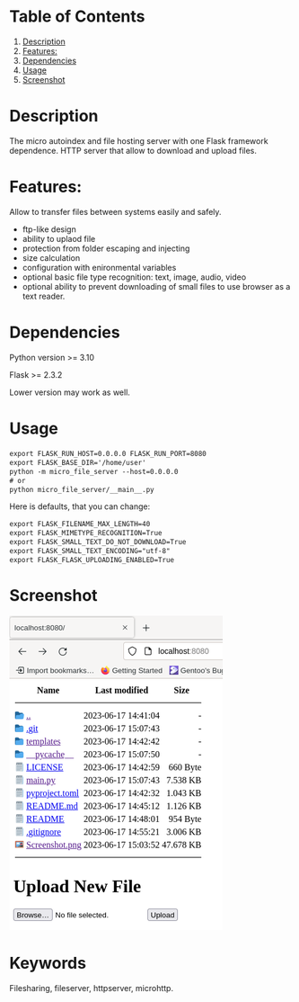 
# Table of Contents

1.  [Description](#orgd1e733e)
2.  [Features:](#org58f5941)
3.  [Dependencies](#orgb5d14b0)
4.  [Usage](#org0fa2131)
5.  [Screenshot](#orgb47cec7)

# Description

The micro autoindex and file hosting server with one Flask framework dependence.
HTTP server that allow to download and upload files.

# Features:

Allow to transfer files between systems easily and safely.

-   ftp-like design
-   ability to uplaod file
-   protection from folder escaping and injecting
-   size calculation
-   configuration with enironmental variables
-   optional basic file type recognition: text, image, audio, video
-   optional ability to prevent downloading of small files to use browser as a text reader.


# Dependencies

Python version >= 3.10

Flask >= 2.3.2

Lower version may work as well.

# Usage

    export FLASK_RUN_HOST=0.0.0.0 FLASK_RUN_PORT=8080
    export FLASK_BASE_DIR='/home/user'
    python -m micro_file_server --host=0.0.0.0
    # or
    python micro_file_server/__main__.py

Here is defaults, that you can change:

    export FLASK_FILENAME_MAX_LENGTH=40
    export FLASK_MIMETYPE_RECOGNITION=True
    export FLASK_SMALL_TEXT_DO_NOT_DOWNLOAD=True
    export FLASK_SMALL_TEXT_ENCODING="utf-8"
    export FLASK_FLASK_UPLOADING_ENABLED=True


<a id="orgb47cec7"></a>

# Screenshot

![](https://github.com/Anoncheg1/micro_file_server/raw/main/Screenshot.png)

# Keywords
Filesharing, fileserver, httpserver, microhttp.
